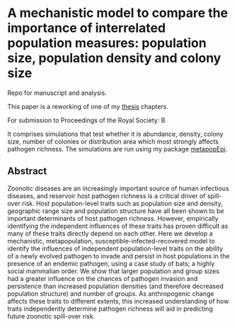 
A mechanistic model to compare the importance of interrelated population measures: population size, population density and colony size
=======================================================================================

Repo for manuscript and analysis.

This paper is a reworking of one of my [thesis](https://github.com/timcdlucas/PhDThesis) chapters.

For submission to Proceedings of the Royal Society: B

It comprises simulations that test whether it is abundance, density, colony size, number of colonies or distribution area which most strongly affects pathogen richness.
The simulations are run using my package [metapopEpi](https://github.com/timcdlucas/metapopEpi).






Abstract
---------

Zoonotic diseases are an increasingly important source of human infectious diseases, and reservoir host pathogen richness is a critical driver of spill-over risk. 
Host population-level traits such as population size and density, geographic range size and population structure have all been shown to be important determinants of host pathogen richness. 
However, empirically identifying the independent influences of these traits has proven difficult as many of these traits directly depend on each other. 
Here we develop a mechanistic, metapopulation, susceptible-infected-recovered model to identify the influences of independent population-level traits on the ability of a newly evolved pathogen to invade and persist in host populations in the presence of an endemic pathogen, using a case study of bats; a highly social mammalian order. 
We show that larger population and group sizes had a greater influence on the chances of pathogen invasion and persistence than increased population densities (and therefore decreased population structure) and number of groups. 
As anthropogenic change affects these traits to different extents, this increased understanding of how traits independently determine pathogen richness will aid in predicting future zoonotic spill-over risk.
